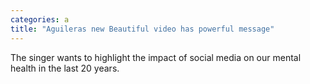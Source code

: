 ```yaml
---
categories: a
title: "Aguileras new Beautiful video has powerful message"
---
```

The singer wants to highlight the impact of social media on our mental health in the last 20 years.